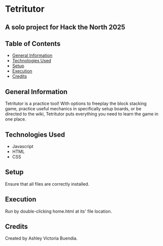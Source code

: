 # Tetritutor
## A solo project for Hack the North 2025

## Table of Contents
* [General Information](#general-information)
* [Technologies Used](#technologies-used)
* [Setup](#setup)
* [Execution](#execution)
* [Credits](#credits)


## General Information
Tetritutor is a practice tool! With options to freeplay the block stacking game, practice useful mechanics in specifically setup boards, or be directed to the wiki,
Tetritutor puts everything you need to learn the game in one place.


## Technologies Used
- Javascript
- HTML
- CSS


## Setup
 Ensure that all files are correctly installed.


## Execution
Run by double-clicking home.html at its' file location.


## Credits
Created by Ashley Victoria Buendia.
